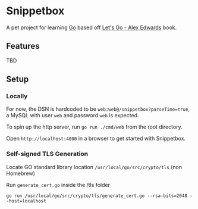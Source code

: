 # Snippetbox
A pet project for learning [Go](https://go.dev/) based off [Let's Go - Alex Edwards](https://lets-go.alexedwards.net/) book.

## Features
TBD

## Setup
### Locally
For now, the DSN is hardcoded to be `web:web@/snippetbox?parseTime=true`, a MySQL with user `web` and password `web` is expected.

To spin up the http server, run `go run ./cmd/web` from the root directory. 

Open `http://localhost:4000` in a browser to get started with Snippetbox.

### Self-signed TLS Generation
Locate GO standard library location 
`/usr/local/go/src/crypto/tls` (non Homebrew)

Run `generate_cert.go` inside the /tls folder
```shell
go run /usr/local/go/src/crypto/tls/generate_cert.go --rsa-bits=2048 --host=localhost
```
